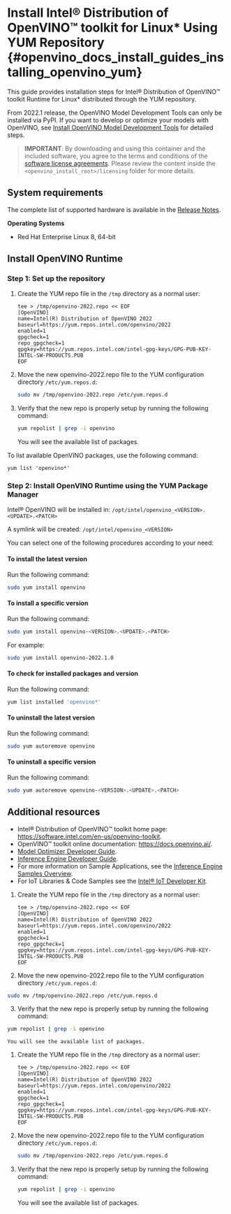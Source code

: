 # Install Intel® Distribution of OpenVINO™ toolkit for Linux* Using YUM Repository {#openvino_docs_install_guides_installing_openvino_yum}

This guide provides installation steps for Intel® Distribution of OpenVINO™ toolkit Runtime for Linux* distributed through the YUM repository.

From 2022.1 release, the OpenVINO Model Development Tools can only be installed via PyPI. If you want to develop or optimize your models with OpenVINO, see [Install OpenVINO Model Development Tools](installing-model-dev-tools.md) for detailed steps.

> **IMPORTANT**: By downloading and using this container and the included software, you agree to the terms and conditions of the [software license agreements](https://software.intel.com/content/dam/develop/external/us/en/documents/intel-openvino-license-agreements.pdf). Please review the content inside the `<openvino_install_root>/licensing` folder for more details.

## System requirements

The complete list of supported hardware is available in the [Release Notes](https://software.intel.com/content/www/us/en/develop/articles/openvino-relnotes.html#inpage-nav-8).

**Operating Systems**

- Red Hat Enterprise Linux 8, 64-bit

## Install OpenVINO Runtime

### Step 1: Set up the repository

1. Create the YUM repo file in the `/tmp` directory as a normal user:
    ```
    tee > /tmp/openvino-2022.repo << EOF
    [OpenVINO]
    name=Intel(R) Distribution of OpenVINO 2022
    baseurl=https://yum.repos.intel.com/openvino/2022
    enabled=1
    gpgcheck=1
    repo_gpgcheck=1
    gpgkey=https://yum.repos.intel.com/intel-gpg-keys/GPG-PUB-KEY-INTEL-SW-PRODUCTS.PUB
    EOF
    ```
2.	Move the new openvino-2022.repo file to the YUM configuration directory `/etc/yum.repos.d`:
    ```sh
    sudo mv /tmp/openvino-2022.repo /etc/yum.repos.d
    ```
3.	Verify that the new repo is properly setup by running the following command:
    ```sh
    yum repolist | grep -i openvino
    ```
    You will see the available list of packages.

To list available OpenVINO packages, use the following command:
```
yum list 'openvino*'
```

### Step 2: Install OpenVINO Runtime using the YUM Package Manager

Intel® OpenVINO will be installed in: `/opt/intel/openvino_<VERSION>.<UPDATE>.<PATCH>`

A symlink will be created: `/opt/intel/openvino_<VERSION>`

You can select one of the following procedures according to your need:

#### To install the latest version

Run the following command:
```sh
sudo yum install openvino
```

#### To install a specific version

Run the following command:
```sh
sudo yum install openvino-<VERSION>.<UPDATE>.<PATCH>
```

For example:
```sh
sudo yum install openvino-2022.1.0
```

#### To check for installed packages and version

Run the following command:
```sh
yum list installed 'openvino*'
```

#### To uninstall the latest version

Run the following command:
```sh
sudo yum autoremove openvino
```

#### To uninstall a specific version

Run the following command:
```sh
sudo yum autoremove openvino-<VERSION>.<UPDATE>.<PATCH>
```


## Additional resources

- Intel® Distribution of OpenVINO™ toolkit home page: <https://software.intel.com/en-us/openvino-toolkit>.
- OpenVINO™ toolkit online documentation: <https://docs.openvino.ai/>.
- [Model Optimizer Developer Guide](../MO_DG/Deep_Learning_Model_Optimizer_DevGuide.md).
- [Inference Engine Developer Guide](../IE_DG/Deep_Learning_Inference_Engine_DevGuide.md).
- For more information on Sample Applications, see the [Inference Engine Samples Overview](../IE_DG/Samples_Overview.md).
- For IoT Libraries & Code Samples see the [Intel® IoT Developer Kit](https://github.com/intel-iot-devkit).


1. Create the YUM repo file in the `/tmp` directory as a normal user:
   ```
   tee > /tmp/openvino-2022.repo << EOF
   [OpenVINO]
   name=Intel(R) Distribution of OpenVINO 2022
   baseurl=https://yum.repos.intel.com/openvino/2022
   enabled=1
   gpgcheck=1
   repo_gpgcheck=1
   gpgkey=https://yum.repos.intel.com/intel-gpg-keys/GPG-PUB-KEY-INTEL-SW-PRODUCTS.PUB
   EOF
   ```
2.	Move the new openvino-2022.repo file to the YUM configuration directory `/etc/yum.repos.d`:
   ```sh
   sudo mv /tmp/openvino-2022.repo /etc/yum.repos.d
   ```
3.	Verify that the new repo is properly setup by running the following command:
   ```sh
   yum repolist | grep -i openvino
   ```
    You will see the available list of packages.
    

1. Create the YUM repo file in the `/tmp` directory as a normal user:
    ```
    tee > /tmp/openvino-2022.repo << EOF
    [OpenVINO]
    name=Intel(R) Distribution of OpenVINO 2022
    baseurl=https://yum.repos.intel.com/openvino/2022
    enabled=1
    gpgcheck=1
    repo_gpgcheck=1
    gpgkey=https://yum.repos.intel.com/intel-gpg-keys/GPG-PUB-KEY-INTEL-SW-PRODUCTS.PUB
    EOF
    ```
    
2.	Move the new openvino-2022.repo file to the YUM configuration directory `/etc/yum.repos.d`:
    ```sh
    sudo mv /tmp/openvino-2022.repo /etc/yum.repos.d
    ```
    
3.	Verify that the new repo is properly setup by running the following command:
    ```sh
    yum repolist | grep -i openvino
    ```
    You will see the available list of packages.
